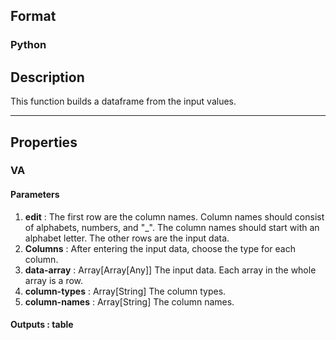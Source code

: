 ## Format
### Python

## Description
This function builds a dataframe from the input values.

---

## Properties
### VA
#### Parameters
1. **edit** : The first row are the column names. Column names should consist of alphabets, numbers, and "_". The column names should start with an alphabet letter. The other rows are the input data.
2. **Columns** : After entering the input data, choose the type for each column.
3. **data-array** : Array[Array[Any]] The input data. Each array in the whole array is a row.
4. **column-types** : Array[String] The column types.
5. **column-names** : Array[String] The column names.

#### Outputs : table
